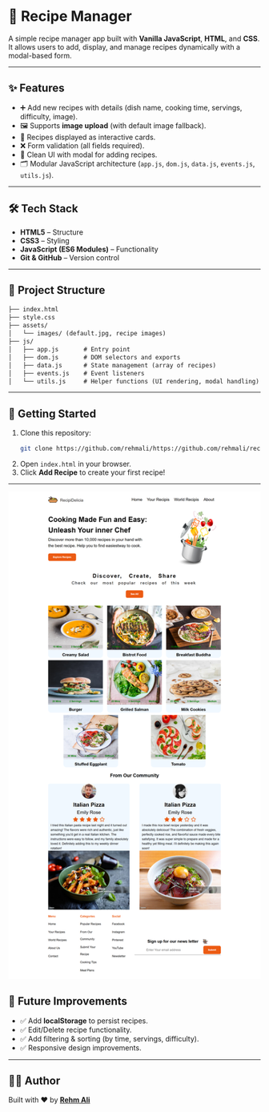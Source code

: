 # 🍴 Recipe Manager

A simple recipe manager app built with **Vanilla JavaScript**, **HTML**, and **CSS**.  
It allows users to add, display, and manage recipes dynamically with a modal-based form.

---

## ✨ Features

- ➕ Add new recipes with details (dish name, cooking time, servings, difficulty, image).
- 🖼️ Supports **image upload** (with default image fallback).
- 📄 Recipes displayed as interactive cards.
- ❌ Form validation (all fields required).
- 🎨 Clean UI with modal for adding recipes.
- 🗂️ Modular JavaScript architecture (`app.js`, `dom.js`, `data.js`, `events.js`, `utils.js`).

---

## 🛠️ Tech Stack

- **HTML5** – Structure
- **CSS3** – Styling
- **JavaScript (ES6 Modules)** – Functionality
- **Git & GitHub** – Version control

---

## 📂 Project Structure

```
├── index.html
├── style.css
├── assets/
│   └── images/ (default.jpg, recipe images)
├── js/
│   ├── app.js       # Entry point
│   ├── dom.js       # DOM selectors and exports
│   ├── data.js      # State management (array of recipes)
│   ├── events.js    # Event listeners
│   └── utils.js     # Helper functions (UI rendering, modal handling)
```

---

## 🚀 Getting Started

1. Clone this repository:
   ```bash
   git clone https://github.com/rehmali/https://github.com/rehmali/recipe-manager-app.git
   ```
2. Open `index.html` in your browser.
3. Click **Add Recipe** to create your first recipe!

---

![App Screenshot](assets/screenshot.png)

## 🔮 Future Improvements

- ✅ Add **localStorage** to persist recipes.
- ✅ Edit/Delete recipe functionality.
- ✅ Add filtering & sorting (by time, servings, difficulty).
- ✅ Responsive design improvements.

---

## 👨‍💻 Author

Built with ❤️ by **[Rehm Ali](https://github.com/rehmali)**
